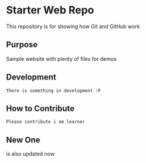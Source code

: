 # Starter Web Repo

This repository is for showing how Git and GitHub work

## Purpose

Sample website with plenty of files for demos

## Development
	
	There is something in development :P

## How to Contribute

	Please contribute i am learner

## New One

is also updated now